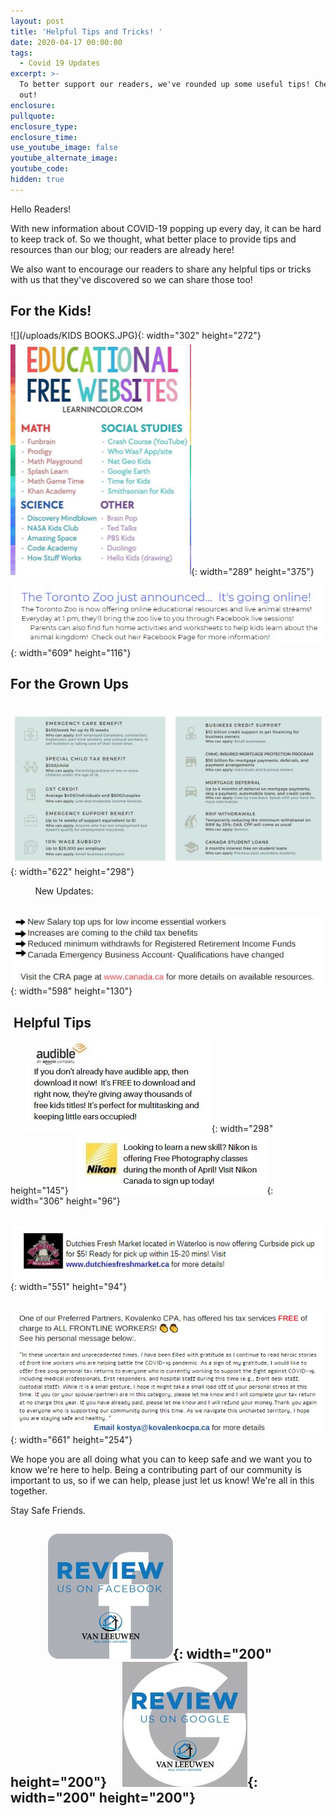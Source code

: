 ```yaml
---
layout: post
title: 'Helpful Tips and Tricks! '
date: 2020-04-17 00:00:00
tags:
  - Covid 19 Updates
excerpt: >-
  To better support our readers, we've rounded up some useful tips! Check them
  out!
enclosure:
pullquote:
enclosure_type:
enclosure_time:
use_youtube_image: false
youtube_alternate_image:
youtube_code:
hidden: true
---
```


Hello Readers\!&nbsp;

With new information about COVID-19 popping up every day, it can be hard to keep track of. So we thought, what better place to provide tips and resources than our blog; our readers are already here\!&nbsp;

We also want to encourage our readers to share any helpful tips or tricks with us that they've discovered so we can share those too\!&nbsp;

## For the Kids\!&nbsp;

![](/uploads/KIDS BOOKS.JPG){: width="302" height="272"}&nbsp;&nbsp;![](/uploads/blog-1--education-websites.png){: width="289" height="375"}

![](/uploads/zoo.JPG){: width="609" height="116"}

## For the Grown Ups

&nbsp; &nbsp; &nbsp;![](/uploads/fin.JPG){: width="622" height="298"}

&nbsp; &nbsp; &nbsp; &nbsp; &nbsp; New Updates:&nbsp;

&nbsp; &nbsp; &nbsp; &nbsp;&nbsp;![](/uploads/f-snip.JPG){: width="598" height="130"}

## &nbsp;Helpful Tips&nbsp;

&nbsp; &nbsp; &nbsp;&nbsp;![](/uploads/audible.JPG){: width="298" height="145"}&nbsp; &nbsp;![](/uploads/nikon.JPG){: width="306" height="96"}

&nbsp; &nbsp; &nbsp; &nbsp;&nbsp;![](/uploads/dutchies.JPG){: width="551" height="94"}

&nbsp; &nbsp;&nbsp;![](/uploads/kostya.JPG){: width="661" height="254"}

We hope you are all doing what you can to keep safe and we want you to know we're here to help. Being a contributing part of our community is important to us, so if we can help, please just let us know\! We're all in this together.&nbsp;

Stay Safe Friends.

## &nbsp; &nbsp; &nbsp; &nbsp; &nbsp; &nbsp;&nbsp;![](/uploads/fb-review-1.jpg){: width="200" height="200"}&nbsp; &nbsp; &nbsp;![](/uploads/g-review-1.jpg){: width="200" height="200"}

&nbsp;

&nbsp;

&nbsp;